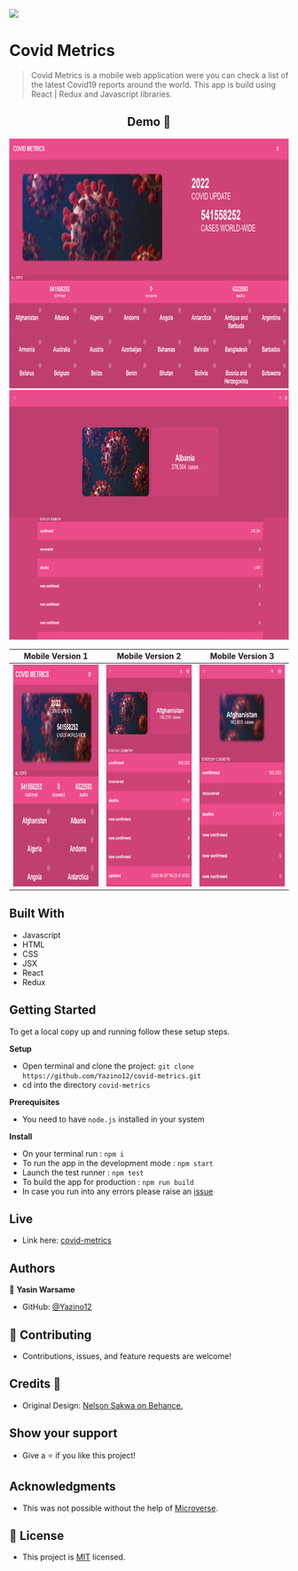 ![](https://img.shields.io/badge/Microverse-blueviolet)

# Covid Metrics

> Covid Metrics is a mobile web application were you can check a list of the latest Covid19 reports around the world. This app is build using React | Redux and Javascript libraries.

<h2 align="center">
  Demo 📝
</h2>

<img src="https://github.com/Yazino12/covid-metrics/blob/feature/src/assets/demo4.png?raw=true" width="1200" height="450">
<img src="https://github.com/Yazino12/covid-metrics/blob/feature/src/assets/demo5.png?raw=true" width="1200" height="450"> 

|                                                   **Mobile Version 1**                                                    |                                                   **Mobile Version 2**                                                    |                                                   **Mobile Version 3**                                                    |
| :-----------------------------------------------------------------------------------------------------------------------: | :-----------------------------------------------------------------------------------------------------------------------: | :-----------------------------------------------------------------------------------------------------------------------: |
| <img src="https://github.com/Yazino12/covid-metrics/blob/feature/src/assets/demo1.png?raw=true" width="300" height="400"> | <img src="https://github.com/Yazino12/covid-metrics/blob/feature/src/assets/demo2.png?raw=true" width="300" height="400"> | <img src="https://github.com/Yazino12/covid-metrics/blob/feature/src/assets/demo3.png?raw=true" width="300" height="400"> |

## Built With

- Javascript
- HTML
- CSS
- JSX
- React
- Redux

## Getting Started

To get a local copy up and running follow these setup steps.

**Setup**

- Open terminal and clone the project: `git clone https://github.com/Yazino12/covid-metrics.git`
- cd into the directory `covid-metrics`

**Prerequisites**

- You need to have `node.js` installed in your system

**Install**

- On your terminal run : `npm i`
- To run the app in the development mode : `npm start`
- Launch the test runner : `npm test`
- To build the app for production : `npm run build`
- In case you run into any errors please raise an [issue](https://github.com/Yazino12/covid-metrics/issues)

## Live

- Link here: [covid-metrics](https://covid-metrics19.netlify.app)

## Authors

👤 **Yasin Warsame**

- GitHub: [@Yazino12](https://github.com/Yazino12)

## 🤝 Contributing

- Contributions, issues, and feature requests are welcome!

## Credits 💙

- Original Design: [Nelson Sakwa on Behance.](https://www.behance.net/sakwadesignstudio)

## Show your support

- Give a ⭐️ if you like this project!

## Acknowledgments

- This was not possible without the help of [Microverse](https://github.com/microverseinc/curriculum-transversal-skills/blob/main/documentation/hello_microverse_project.md).

## 📝 License

- This project is [MIT](./MIT.md) licensed.
